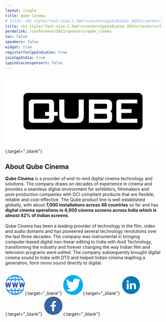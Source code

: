 ```yaml
---
layout: single
title: Qube Cinema
# title: <h1 style="font-size:2.5em"><center>CppIndiaCon 2023</center></h1><center><p style="font-size:1.5em">Gold Sponsor
title: <h1 style="font-size:2.5em"><center>CppIndiaCon 2023</center></h1><center><p style="font-size:1.5em">The C++ festival of India</p><p style="font-size:1.5em"><mark style="background-color:gold;"><strong>Gold Sponsor</strong></mark>
permalink: /conference/2023/sponsors/qube_cinema
toc: false
speakers: false
widget: true
registerforCppIndiaCon: true
joinCppIndia: true
cppindiaconsponsors: false
---
```


[![Qube Cinema](/conference/2023/sponsors/QubeCinema.png "Qube Cinema")](https://www.qubecinema.com/){:target="_blank"}
<!-- <center> Modelling Silicon Dreams</center> -->
<!-- <h1 style="font-size:2em; color:blue"><center>Modelling Silicon Dreams</center></h1> -->

## About Qube Cinema
**Qube Cinema** is a provider of end-to-end digital cinema technology and solutions. The company draws on decades of experience in cinema and provides a seamless digital environment for exhibitors, filmmakers and post-production companies with DCI compliant products that are flexible, reliable and cost-effective.
The Qube product line is well established globally, with about **7,000 installations across 48 countries** so far and has **digital cinema operations in 4,000 cinema screens across India which is almost 42% of Indian screens**.<br><br>
Qube Cinema has been a leading provider of technology in the film, video and audio domains and has pioneered several technology revolutions over the last three decades. The company was instrumental in bringing computer-based digital non-linear editing to India with Avid Technology, transforming the industry and forever changing the way Indian film and television programs were edited. The company subsequently brought digital cinema sound to India with DTS and helped Indian cinema leapfrog a generation, form mono sound directly to digital.
<br><br>

[![Qube Cinema](/assets/images/www.png "Qube Cinema")](https://www.qubecinema.com/){:target="_blank"}
[![Qube Cinema](/assets/images/twitter.png "Qube Cinema")](https://twitter.com/qubecinema){:target="_blank"}
[![Qube Cinema](/assets/images/linkedin.png "Qube Cinema")](https://www.linkedin.com/company/qube-cinema-media-technologies-pvt-ltd/){:target="_blank"}
[![Qube Cinema](/assets/images/facebook.jpg "Qube Cinema")](https://www.facebook.com/QubeCinema/){:target="_blank"}

<pre>















































</pre>
